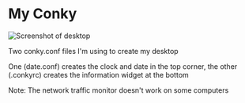# My Conky

![Screenshot of desktop](https://github.com/ThePotato10/desktop-conky/blob/main/Screenshot?raw=true)


Two conky.conf files I'm using to create my desktop

One (date.conf) creates the clock and date in the top corner, the other (.conkyrc) creates the information widget at the bottom

Note: The network traffic monitor doesn't work on some computers
